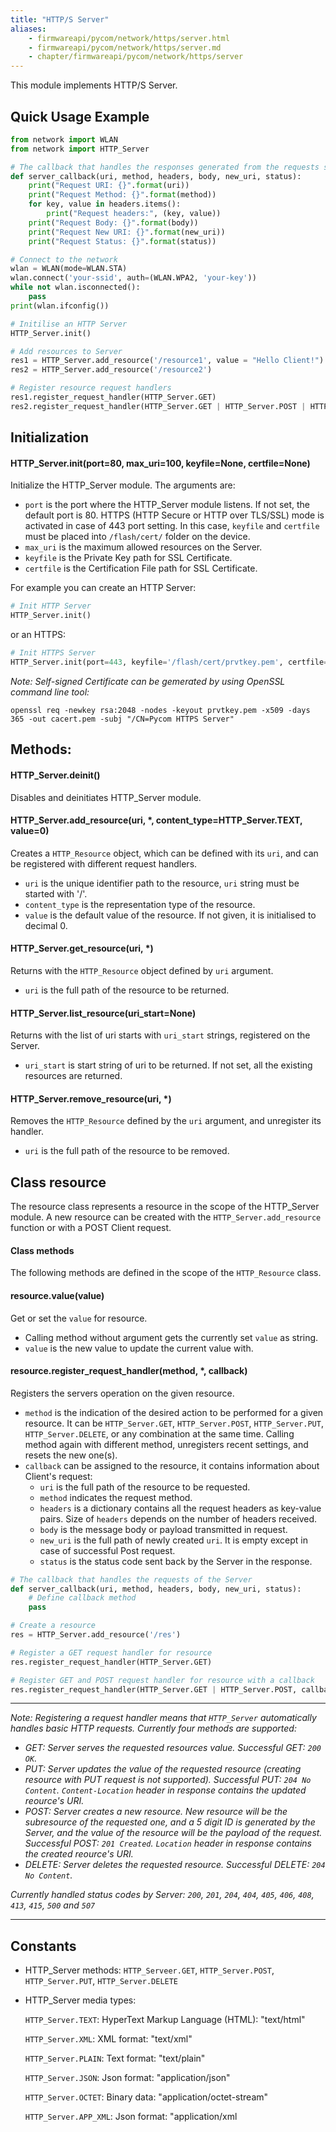 ```yaml
---
title: "HTTP/S Server"
aliases:
    - firmwareapi/pycom/network/https/server.html
    - firmwareapi/pycom/network/https/server.md
    - chapter/firmwareapi/pycom/network/https/server
---
```


This module implements HTTP/S Server.

## Quick Usage Example

```python
from network import WLAN
from network import HTTP_Server

# The callback that handles the responses generated from the requests sent to a HTTP/S Server
def server_callback(uri, method, headers, body, new_uri, status):
    print("Request URI: {}".format(uri))
    print("Request Method: {}".format(method))
    for key, value in headers.items(): 
        print("Request headers:", (key, value)) 
    print("Request Body: {}".format(body))
    print("Request New URI: {}".format(new_uri))
    print("Request Status: {}".format(status))

# Connect to the network
wlan = WLAN(mode=WLAN.STA)
wlan.connect('your-ssid', auth=(WLAN.WPA2, 'your-key'))
while not wlan.isconnected():
    pass
print(wlan.ifconfig())

# Initilise an HTTP Server
HTTP_Server.init()

# Add resources to Server
res1 = HTTP_Server.add_resource('/resource1', value = "Hello Client!")
res2 = HTTP_Server.add_resource('/resource2')

# Register resource request handlers
res1.register_request_handler(HTTP_Server.GET)
res2.register_request_handler(HTTP_Server.GET | HTTP_Server.POST | HTTP_Server.PUT | HTTP_Server.DELETE, callback=server_callback)

```

## Initialization

#### HTTP_Server.init(port=80, max_uri=100, keyfile=None, certfile=None)

Initialize the HTTP_Server module.
The arguments are:
* `port` is the port where the HTTP_Server module listens. If not set, the default port is 80. HTTPS (HTTP Secure or HTTP over TLS/SSL) mode is activated in case of 443 port setting. In this case, `keyfile` and `certfile` must be placed into `/flash/cert/` folder on the device.
* `max_uri` is the maximum allowed resources on the Server.
* `keyfile` is the Private Key path for SSL Certificate.
* `certfile` is the Certification File path for SSL Certificate.

For example you can create an HTTP Server:
```python
# Init HTTP Server
HTTP_Server.init()
```
or an HTTPS:
```python
# Init HTTPS Server
HTTP_Server.init(port=443, keyfile='/flash/cert/prvtkey.pem', certfile='/flash/cert/cacert.pem')
```
_Note: Self-signed Certificate can be gemerated by using OpenSSL command line tool:_
```
openssl req -newkey rsa:2048 -nodes -keyout prvtkey.pem -x509 -days 365 -out cacert.pem -subj "/CN=Pycom HTTPS Server"
```

## Methods:

#### HTTP_Server.deinit()

Disables and deinitiates HTTP_Server module.

#### HTTP_Server.add_resource(uri, *, content_type=HTTP_Server.TEXT, value=0)

Creates a `HTTP_Resource` object, which can be defined with its `uri`, and can be registered with different request handlers.

* `uri` is the unique identifier path to the resource, `uri` string must be started with '/'.
* `content_type` is the representation type of the resource.
* `value` is the default value of the resource. If not given, it is initialised to decimal 0.

#### HTTP_Server.get_resource(uri, *)

Returns with the `HTTP_Resource` object defined by `uri` argument.

* `uri` is the full path of the resource to be returned.

#### HTTP_Server.list_resource(uri_start=None)

Returns with the list of uri starts with `uri_start` strings, registered on the Server.

* `uri_start` is start string of uri to be returned. If not set, all the existing resources are returned.

#### HTTP_Server.remove_resource(uri, *)

Removes the `HTTP_Resource` defined by the `uri` argument, and unregister its handler.

* `uri` is the full path of the resource to be removed.

## Class resource

The resource class represents a resource in the scope of the HTTP\_Server module. A new resource can be created with the `HTTP_Server.add_resource` function or with a POST Client request.

#### Class methods

The following methods are defined in the scope of the `HTTP_Resource` class.

#### resource.value(value)
Get or set the `value` for resource. 

* Calling method without argument gets the currently set `value` as string.
* `value` is the new value to update the current value with.

#### resource.register_request_handler(method, *, callback)

Registers the servers operation on the given resource.
* `method` is the indication of the desired action to be performed for a given resource. It can be `HTTP_Server.GET`, `HTTP_Server.POST`, `HTTP_Server.PUT`, `HTTP_Server.DELETE`, or any combination at the same time. Calling method again with different method, unregisters recent settings, and resets the new one(s).
* `callback` can be assigned to the resource, it contains information about Client's request:
   * `uri` is the full path of the resource to be requested.
   * `method` indicates the request method.
   * `headers` is a dictionary contains all the request headers as key-value pairs. Size of `headers` depends on the number of headers received.
   * `body` is the message body or payload transmitted in request.
   * `new_uri` is the full path of newly created `uri`. It is empty except in case of successful Post request.
   * `status` is the status code sent back by the Server in the response.

```python
# The callback that handles the requests of the Server
def server_callback(uri, method, headers, body, new_uri, status):
    # Define callback method
    pass

# Create a resource
res = HTTP_Server.add_resource('/res')

# Register a GET request handler for resource
res.register_request_handler(HTTP_Server.GET)

# Register GET and POST request handler for resource with a callback
res.register_request_handler(HTTP_Server.GET | HTTP_Server.POST, callback=server_callback)
```
---
_Note: Registering a request handler means that `HTTP_Server` automatically handles basic HTTP requests. Currently four methods are supported:_
* _GET: Server serves the requested resources value. Successful GET: `200 OK`._
* _PUT: Server updates the value of the requested resource (creating resource with PUT request is not supported). Successful PUT: `204 No Content`. `Content-Location` header in response contains the updated reource's URI._
* _POST: Server creates a new resource. New resource will be the subresource of the requested one, and a 5 digit ID is generated by the Server, and the value of the resource will be the payload of the request. Successful POST: `201 Created`. `Location` header in response contains the created reource's URI._ 
* _DELETE: Server deletes the requested resource. Successful DELETE: `204 No Content`._

_Currently handled status codes by Server: `200`, `201`, `204`, `404`, `405`, `406`, `408`, `413`, `415`, `500` and `507`_ 


---

## Constants
* HTTP_Server methods: `HTTP_Serveer.GET`, `HTTP_Server.POST`, `HTTP_Server.PUT`, `HTTP_Server.DELETE`
* HTTP_Server media types:

  `HTTP_Server.TEXT`: HyperText Markup Language (HTML): "text/html"

  `HTTP_Server.XML`: XML format: "text/xml"

  `HTTP_Server.PLAIN`: Text format: "text/plain"

  `HTTP_Server.JSON`: Json format: "application/json"

  `HTTP_Server.OCTET`: Binary data: "application/octet-stream"

  `HTTP_Server.APP_XML`: Json format: "application/xml
